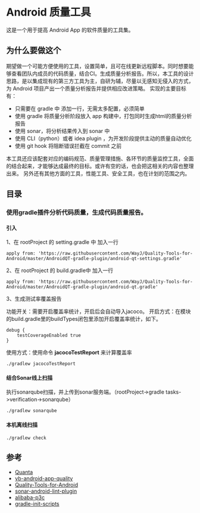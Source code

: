 # Android 质量工具

这是一个用于提高 Android App 的软件质量的工具集。

## 为什么要做这个

​		期望做一个可能方便使用的工具，设置简单，且可在线更新远程脚本。同时想要能够查看团队内成员的代码质量，结合CI。生成质量分析报告。
​		所以，本工具的设计思路，是以集成现有的第三方工具为主，自研为辅，尽量以无感知无侵入的方式，为 Android 项目产出一个质量分析报告并提供相应改进策略。
​		实现的主要目标有：

* 只需要在 gradle 中 添加一行，无需太多配置，必须简单
* 使用 gradle 将质量分析阶段放入 app 构建中，打包同时生成html的质量分析报告
* 使用 sonar，将分析结果传入到 sonar 中
* 使用 CLI（python）或者 idea plugin ，为开发阶段提供主动的质量自动优化
* 使用 git hook 将阻断错误拦截在 commit 之前



​		本工具还应该配套对应的编码规范、质量管理措施、各环节的质量监控工具，全面的结合起来，才能够达成最终的目标。
​		或许有空的话，也会把这相关的内容也整理出来。
​		另外还有其他方面的工具，性能工具、安全工具，也在计划的范围之内。


## 目录

### 使用gradle插件分析代码质量，生成代码质量报告。

#### 引入

1、在 rootProject 的 setting.gradle 中 加入一行

~~~
apply from: 'https://raw.githubusercontent.com/WayJ/Quality-Tools-for-Android/master/AndroidQT-gradle-plugin/android-qt-settings.gradle'
~~~

2、在 rootProject 的 build.gradle中 加入一行 

~~~
apply from: 'https://raw.githubusercontent.com/WayJ/Quality-Tools-for-Android/master/AndroidQT-gradle-plugin/android-qt.gradle'
~~~

3、生成测试率覆盖报告

功能开关：需要开启覆盖率统计，开启后会自动导入jacoco。
开启方式：在模块的build.gradle里的buildTypes闭包里添加开启覆盖率统计，如下。

~~~
debug {    
    testCoverageEnabled true
}
~~~
使用方式：使用命令 **jacocoTestReport** 来计算覆盖率
~~~
./gradlew jacocoTestReport
~~~

#### 结合Sonar线上扫描

执行sonarqube扫描，并上传到sonar服务端。（rootProject->gradle tasks->verification->sonarqube）

~~~
./gradlew sonarqube
~~~

#### 本机离线扫描

~~~
./gradlew check
~~~



## 参考

* [Quanta](https://github.com/g4s8/Quanta)
* [vb-android-app-quality](https://github.com/vincentbrison/vb-android-app-quality)
* [Quality-Tools-for-Android](https://github.com/stephanenicolas/Quality-Tools-for-Android)
* [sonar-android-lint-plugin](https://github.com/peter-budo/sonar-android-lint-plugin)
* [alibaba-p3c](https://github.com/alibaba/p3c/blob/master/idea-plugin/README_cn.md)
* [gradle-init-scripts](https://github.com/ffgiff/gradle-init-scripts)



















